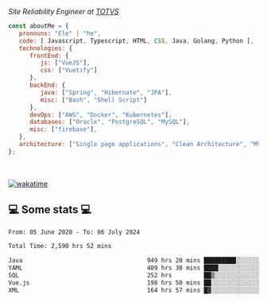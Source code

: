 <p><em>Site Reliability Engineer at <a href="https://www.totvs.com/">TOTVS</a></br>
</em></p>


```javascript
const aboutMe = {
   pronouns: "Ele" | "he",
   code: [ Javascript, Typescript, HTML, CSS, Java, Golang, Python ],
   technologies: {
      frontEnd: {
         js: ["VueJS"],
         css: ["Vuetify"]
      },
      backEnd: {
         java: ["Spring", "Hibernate", "JPA"],
         misc: ["Bash", "Shell Script"]
      },
      devOps: ["AWS", "Docker", "Kubernetes"],
      databases: ["Oracle", "PostgreSQL", "MySQL"],
      misc: ["firebase"],
   },
   architecture: ["Single page applications", "Clean Architecture", "MVC", "Microservices"],
};
```
</br></br>
[![wakatime](https://wakatime.com/badge/user/a3a8ed06-d304-4d6b-bc86-4adc418cdea7.svg)](https://wakatime.com/@a3a8ed06-d304-4d6b-bc86-4adc418cdea7)
<h2>💻 Some stats 💻</h2>

<!--START_SECTION:waka-->

```txt
From: 05 June 2020 - To: 06 July 2024

Total Time: 2,590 hrs 52 mins

Java                                   949 hrs 20 mins █████████░░░░░░░░░░░░░░░░   36.64 %
YAML                                   409 hrs 38 mins ████░░░░░░░░░░░░░░░░░░░░░   15.81 %
SQL                                    252 hrs         ██▒░░░░░░░░░░░░░░░░░░░░░░   09.73 %
Vue.js                                 198 hrs 50 mins ██░░░░░░░░░░░░░░░░░░░░░░░   07.67 %
XML                                    164 hrs 57 mins █▓░░░░░░░░░░░░░░░░░░░░░░░   06.37 %
```

<!--END_SECTION:waka-->
